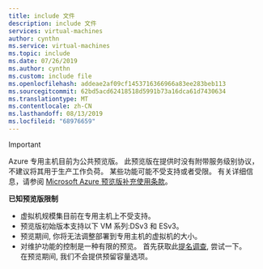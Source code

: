 ```yaml
---
title: include 文件
description: include 文件
services: virtual-machines
author: cynthn
ms.service: virtual-machines
ms.topic: include
ms.date: 07/26/2019
ms.author: cynthn
ms.custom: include file
ms.openlocfilehash: addeae2af09cf1453716366966a83ee283beb113
ms.sourcegitcommit: 62bd5acd62418518d5991b73a16dca61d7430634
ms.translationtype: MT
ms.contentlocale: zh-CN
ms.lasthandoff: 08/13/2019
ms.locfileid: "68976659"
---
```

> [!IMPORTANT]
> Azure 专用主机目前为公共预览版。
> 此预览版在提供时没有附带服务级别协议，不建议将其用于生产工作负荷。 某些功能可能不受支持或者受限。 有关详细信息，请参阅 [Microsoft Azure 预览版补充使用条款](https://azure.microsoft.com/support/legal/preview-supplemental-terms/)。
>
> **已知预览版限制**
> - 虚拟机规模集目前在专用主机上不受支持。
> - 预览版初始版本支持以下 VM 系列:DSv3 和 ESv3。 
> - 预览期间, 你将无法调整部署到专用主机的虚拟机的大小。
> - 对维护功能的控制是一种有限的预览。 首先获取此[提名调查](https://forms.office.com/Pages/ResponsePage.aspx?id=v4j5cvGGr0GRqy180BHbR6lJf7DwiQxNmz51ksQvxV9UNUM3UllWUjBMTFZQUFhHUDI0VTBPQlJFNS4u), 尝试一下。  
> 在预览期间, 我们不会提供预留容量选项。 